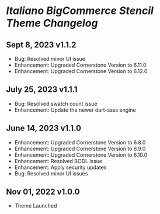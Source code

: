 # *Italiano BigCommerce Stencil Theme Changelog*

## Sept 8, 2023 v1.1.2
- Bug: Resolved minor UI issue
- Enhancement: Upgraded Cornerstone Version to 6.11.0
- Enhancement: Upgraded Cornerstone Version to 6.12.0

## July 25, 2023 v1.1.1
- Bug: Resolved swatch count issue
- Enhancement: Update the newer dart-sass engine 

## June 14, 2023 v1.1.0
- Enhancement: Upgraded Cornerstone Version to 6.8.0
- Enhancement: Upgraded Cornerstone Version to 6.9.0
- Enhancement: Upgraded Cornerstone Version to 6.10.0
- Enhancement: Resolved BODL issue
- Enhancement: Apply security updates
- Bug: Resolved minor UI issues

## Nov 01, 2022 v1.0.0
- Theme Launched
